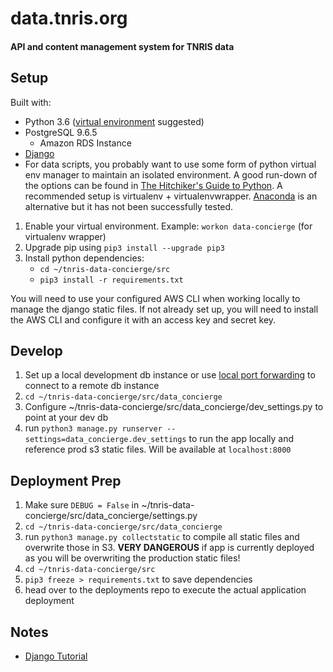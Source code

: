 # data.tnris.org

#### API and content management system for TNRIS data

## Setup
Built with:
* Python 3.6 ([virtual environment](https://howchoo.com/g/nwewzjmzmjc/a-guide-to-python-virtual-environments-with-virtualenvwrapper) suggested)
* PostgreSQL 9.6.5
  * Amazon RDS Instance
* [Django](https://docs.djangoproject.com/en/2.0/topics/install/)
* For data scripts, you probably want to use some form of python virtual env manager to maintain an isolated environment. A good run-down of the options can be found in [The Hitchiker's Guide to Python](http://docs.python-guide.org/en/latest/dev/virtualenvs/). A recommended setup is virtualenv + virtualenvwrapper. [Anaconda](https://uoa-eresearch.github.io/eresearch-cookbook/recipe/2014/11/20/conda/) is an alternative but it has not been successfully tested.

1. Enable your virtual environment. Example: `workon data-concierge` (for virtualenv wrapper)
2. Upgrade pip using `pip3 install --upgrade pip3`
3. Install python dependencies:
   * `cd ~/tnris-data-concierge/src`
   * `pip3 install -r requirements.txt`

You will need to use your configured AWS CLI when working locally to manage the django static files. If not already set up, you will need to install the AWS CLI and configure it with an access key and secret key.

## Develop

  1. Set up a local development db instance or use [local port forwarding](https://blog.trackets.com/2014/05/17/ssh-tunnel-local-and-remote-port-forwarding-explained-with-examples.html) to connect to a remote db instance
  1. `cd ~/tnris-data-concierge/src/data_concierge`
  1. Configure ~/tnris-data-concierge/src/data_concierge/dev_settings.py to point at your dev db
  1. run `python3 manage.py runserver --settings=data_concierge.dev_settings` to run the app locally and reference prod s3 static files. Will be available at `localhost:8000`

## Deployment Prep

1. Make sure `DEBUG = False` in ~/tnris-data-concierge/src/data_concierge/settings.py
1. `cd ~/tnris-data-concierge/src/data_concierge`
1. run `python3 manage.py collectstatic` to compile all static files and overwrite those in S3. **VERY DANGEROUS** if app is currently deployed as you will be overwriting the production static files!
1. `cd ~/tnris-data-concierge/src`
1. `pip3 freeze > requirements.txt` to save dependencies
1. head over to the deployments repo to execute the actual application deployment


## Notes
* [Django Tutorial](https://docs.djangoproject.com/en/1.11/intro/)
